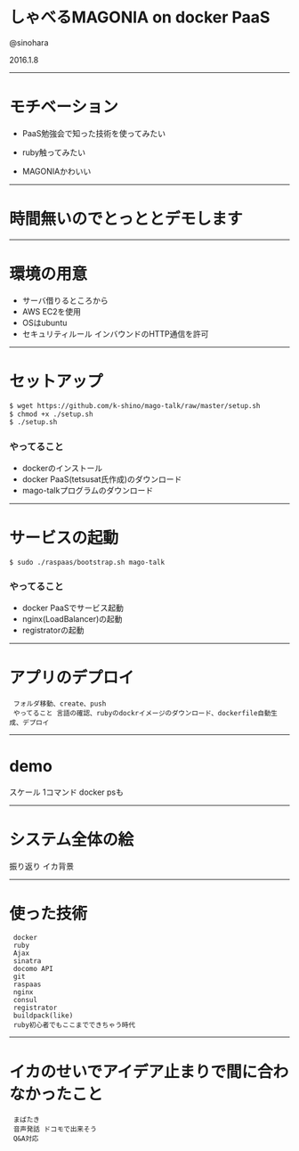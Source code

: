 # しゃべるMAGONIA on docker PaaS

@sinohara

2016.1.8

---

# モチベーション

* <p class="fragment">PaaS勉強会で知った技術を使ってみたい</p>
* <p class="fragment">ruby触ってみたい</p>
* <p class="fragment">MAGONIAかわいい</p>

---

# 時間無いのでとっととデモします


---

# 環境の用意

* サーバ借りるところから
* AWS EC2を使用
* OSはubuntu
* セキュリティルール インバウンドのHTTP通信を許可

---

# セットアップ

```sh
$ wget https://github.com/k-shino/mago-talk/raw/master/setup.sh
$ chmod +x ./setup.sh
$ ./setup.sh
```

### やってること

* dockerのインストール
* docker PaaS(tetsusat氏作成)のダウンロード
* mago-talkプログラムのダウンロード

---

# サービスの起動

```sh
$ sudo ./raspaas/bootstrap.sh mago-talk
```

### やってること

* docker PaaSでサービス起動
 * nginx(LoadBalancer)の起動
 * registratorの起動

---

# アプリのデプロイ
     フォルダ移動、create、push
     やってること 言語の確認、rubyのdockrイメージのダウンロード、dockerfile自動生成、デプロイ

---

# demo

 スケール
     1コマンド
     docker psも

---

# システム全体の絵

 振り返り イカ背景

---

# 使った技術
     docker
     ruby
     Ajax
     sinatra
     docomo API
     git
     raspaas
     nginx
     consul
     registrator
     buildpack(like)
     ruby初心者でもここまでできちゃう時代

---

# イカのせいでアイデア止まりで間に合わなかったこと
     まばたき
     音声発話 ドコモで出来そう
     Q&A対応

